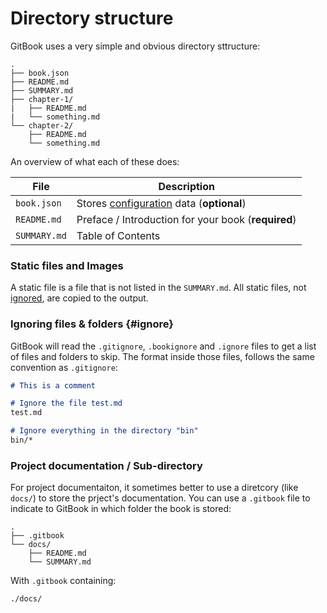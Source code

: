 # Directory structure

GitBook uses a very simple and obvious directory sttructure:

```
.
├── book.json
├── README.md
├── SUMMARY.md
├── chapter-1/
|   ├── README.md
|   └── something.md
└── chapter-2/
    ├── README.md
    └── something.md
```

An overview of what each of these does:

| File | Description |
| -------- | ----------- |
| `book.json` | Stores [configuration](config.md) data (__optional__) |
| `README.md` | Preface / Introduction for your book (**required**) |
| `SUMMARY.md` | Table of Contents |


### Static files and Images

A static file is a file that is not listed in the `SUMMARY.md`. All static files, not [ignored](#ignore), are copied to the output.

### Ignoring files & folders {#ignore}

GitBook will read the `.gitignore`, `.bookignore` and `.ignore` files to get a list of files and folders to skip.
The format inside those files, follows the same convention as `.gitignore`:

```markdown
# This is a comment

# Ignore the file test.md
test.md

# Ignore everything in the directory "bin"
bin/*
```

### Project documentation / Sub-directory

For project documentaiton, it sometimes better to use a diretcory (like `docs/`) to store the prject's documentation. You can use a `.gitbook` file to indicate to GitBook in which folder the book is stored:

```
.
├── .gitbook
└── docs/
    ├── README.md
    └── SUMMARY.md
```

With `.gitbook` containing:

```
./docs/
```
